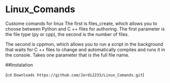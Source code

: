 # Linux_Comands
Custome comands for linux 
The first is files_create, which allows you to choose between Python and C ++ files for authoring. The first parameter is the file type (py or cpp), the second is the number of files. 

The second is cppmon, which allows you to run a script in the background that waits for C ++ files to change and automatically compiles and runs it in the console. Takes one parameter that is the full file name.

##Instalation

(`cd Downloads
https://github.com/Jordi2233/Linux_Comands.git`)

